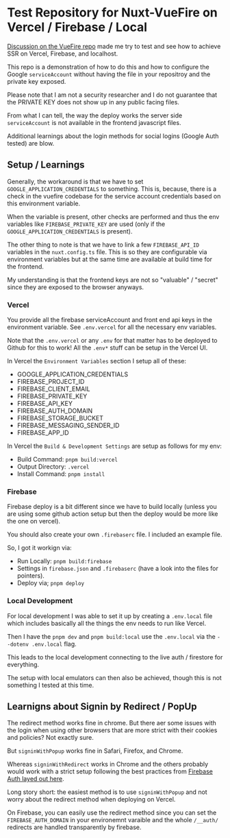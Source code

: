 # Test Repository for Nuxt-VueFire on Vercel / Firebase / Local

[Discussion on the VueFire repo](https://github.com/vuejs/vuefire/issues/1297) made me try to test and see how to achieve SSR on Vercel, Firebase, and localhost.

This repo is a demonstration of how to do this and how to configure the Google `serviceAccount` without having the file in your repositroy and the private key exposed.

Please note that I am not a security researcher and I do not guarantee that the PRIVATE KEY does not show up in any public facing files.

From what I can tell, the way the deploy works the server side `serviceAccount` is not available in the frontend javascript files.

Additional learnings about the login methods for social logins (Google Auth tested) are blow.

## Setup / Learnings

Generally, the workaround is that we have to set `GOOGLE_APPLICATION_CREDENTIALS` to something. This is, because, there is a check in the vuefire codebase for the service account credentials based on this environment variable.

When the variable is present, other checks are performed and thus the env variables like `FIREBASE_PRIVATE_KEY` are used (only if the `GOOGLE_APPLICATION_CREDENTIALS` is present).

The other thing to note is that we have to link a few `FIREBASE_API_ID` variables in the `nuxt.config.ts` file. This is so they are configurable via environment variables but at the same time are available at build time for the frontend.

My understanding is that the frontend keys are not so "valuable" / "secret" since they are exposed to the browser anyways.

### Vercel

You provide all the firebase serviceAccount and front end api keys in the environment variable. See `.env.vercel` for all the necessary env variables.

Note that the `.env.vercel` or any `.env` for that matter has to be deployed to Github for this to work! All the `.env*` stuff can be setup in the Vercel UI.

In Vercel the `Environment Variables` section I setup all of these:

- GOOGLE_APPLICATION_CREDENTIALS
- FIREBASE_PROJECT_ID
- FIREBASE_CLIENT_EMAIL
- FIREBASE_PRIVATE_KEY
- FIREBASE_API_KEY
- FIREBASE_AUTH_DOMAIN
- FIREBASE_STORAGE_BUCKET
- FIREBASE_MESSAGING_SENDER_ID
- FIREBASE_APP_ID


In Vercel the `Build & Development Settings` are setup as follows for my env:

- Build Command: `pnpm build:vercel`
- Output Directory: `.vercel`
- Install Command: `pnpm install`

### Firebase

Firebase deploy is a bit different since we have to build locally (unless you are using some github action setup but then the deploy would be more like the one on vercel).

You should also create your own `.firebaserc` file. I included an example file.

So, I got it workign via:

- Run Locally: `pnpm build:firebase`
- Settings in `firebase.json` and `.firebaserc` (have a look into the files for pointers).
- Deploy via; `pnpm deploy`

### Local Development

For local development I was able to set it up by creating a `.env.local` file which includes basically all the things the env needs to run like Vercel.

Then I have the `pnpm dev` and `pnpm build:local` use the `.env.local` via the `--dotenv .env.local` flag.

This leads to the local development connecting to the live auth / firestore for everything.

The setup with local emulators can then also be achieved, though this is not something I tested at this time.

## Learnigns about Signin by Redirect / PopUp

The redirect method works fine in chrome. But there aer some issues with the login when using other browsers that are more strict with their cookies and policies? Not exactly sure.

But `signinWithPopup` works fine in Safari, Firefox, and Chrome.

Whereas `signinWithRedirect` works in Chrome and the others probably would work with a strict setup following the best practices from [Firebase Auth layed out here](https://firebase.google.com/docs/auth/web/redirect-best-practices).

Long story short: the easiest method is to use `signinWithPopup` and not worry about the redirect method when deploying on Vercel.

On Firebase, you can easily use the redirect method since you can set the `FIREBASE_AUTH_DOMAIN` in your environemnt varaible and the whole `/__auth/` redirects are handled transparently by firebase.
